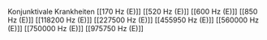 Konjunktivale Krankheiten
[[170 Hz (E)]]
[[520 Hz (E)]]
[[600 Hz (E)]]
[[850 Hz (E)]]
[[118200 Hz (E)]]
[[227500 Hz (E)]]
[[455950 Hz (E)]]
[[560000 Hz (E)]]
[[750000 Hz (E)]]
[[975750 Hz (E)]]